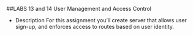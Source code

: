 ##LABS 13 and 14 User Management and Access Control


* Description
For this assignment you’ll create server that allows user sign-up, and enforces access to routes based on user identity.